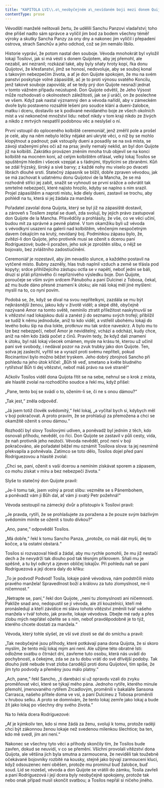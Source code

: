 ```yaml
---
title: "KAPITOLA LVI\\.o\_neobyčejném a\_nevídaném boji mezi donem Quijotem de la Mancha a\_lokajem Tosílem na obranu dcery paní Rodríguezové, dueni\\."
contentType: prose
---
```


Vévodští manželé nelitovali žertu, že udělili Sanchu Panzovi vladařství; toho dne přišel nadto sám správce a vylíčil jim bod za bodem všechny téměř výroky a skutky Sancha Panzy za ony dny a nakonec jim vylíčil i přepadení ostrova, strach Sanchův a jeho odchod, což se jim nemálo líbilo.

Historie vypráví, že potom nastal den souboje. Vévoda mnohokrát byl vyložil lokaji Tosílovi, jak si má vésti s donem Quijotem, aby jej přemohl, ale nezabil, ani nezranil; rozkázal také, aby byly sňaty hroty kopí, řka donu Quijotovi, že křesťanství, jímž se honosí, nedovoluje, aby se souboj konal s takovým nebezpečím života, a ať je don Quijote spokojen, že mu na svém panství poskytuje volné zápasiště, ač je to proti výnosu svatého Koncilu, jenž takové souboje zapovídá; ať se tedy prý don Quijote nesnaží jednat v tomto vážném případu neústupně. Don Quijote odvětil, že Jeho Výsost může rozhodovati o okolnostech záležitosti, jak se jí uráčí, on že poslechne ve všem. Když pak nastal významný den a vévoda nařídil, aby v zámeckém dvoře bylo postaveno rozsáhlé lešení pro soudce klání a dueni-žalobce, matku i dceru, dostavilo se k podívané nevídaného boje ze všech okolních míst a vsí nekonečné množství lidu: neboť nikdy v tom kraji nikdo ze živých a nikdo z mrtvých nespatřil podobnou věc a neslyšel o ní.

První vstoupil do oploceného kolbiště ceremoniář, jenž změřil pole a prošel je celé, aby na něm nebylo léčky nějaké ani ukryté věci, o niž by se mohlo klopýtnout a padnout; pak vstoupily dueni a posadily se na svá místa, se závoji staženými přes oči až na prsa; jevily nemalý neklid, an byl don Quijote již na kolbišti. Zakrátko provázen zněním mnoha trub objevil se na konci kolbiště na mocném koni, až celým kolbištěm otřásal, velký lokaj Tosílos se spuštěným hledím i všecek vzepjat a s řádnými, třpytícími se zbraněmi. Kůň se zdál frýzský, široký a sivé barvy; z každé nohy mu viselo po dvaceti librách dlouhé srsti. Statečný zápasník se blížil, dobře zpraven vévodou, jak se má zachovat k udatnému donu Quijotovi de la Mancha, že se má rozhodně stříci jej zabít, snažit se vyhnouti se první srážce a odvrátit tak smrtelné nebezpečí, které najisto hrozilo, kdyby se naplno s ním srazil. Projel zápasištěm a naproti místu, kde dlely dueni, zastavil se trochu, aby pohlédl na tu, která si jej žádala za manžela.

Pořadatel zavolal dona Quijota, který se byl již na zápasiště dostavil, a zároveň s Tosílem zeptal se dueň, zda svolují, by jejich právo zastupoval don Quijote de la Mancha. Přisvědčily a prohlásily, že vše, co ve věci učiní, budou mít za správné a pevně platné. V tom okamžiku byli už vévoda s vévodkyní usazeni na galerii nad kolbištěm, věnčeným nespočetným davem čekajícím na krutý, nevídaný boj. Podmínkou zápasu bylo, že, zvítězí-li don Quijote, jeho protivník musí se oženit s dcerou paní Rodríguezové; bude-li poražen, jeho sok je zproštěn slibu, o nějž se bojovalo, bez zvláštního zadostiučinění.

Ceremoniář je rozestavil, aby jim nevadilo slunce, a každého postavil na vytčené místo. Bubny zazněly, hlas trub naplnil vzduch a země se třásla pod kopyty; srdce přihlížejícího zástupu octla se v napětí, neboť jedni se báli, druzí si přáli příznivého či nepříznivého výsledku boje. Don Quijote, poroučeje se vším svým srdcem Pánubohu a paní Dulcinei z Tobosa, čekal, až mu bude dáno přesné znamení k útoku; ale náš lokaj měl jiné myšlení: myslil na to, co nyní povím.

Podobá se, že, když se díval na svou nepřítelkyni, zazdála se mu být nejkrásnější ženou, jakou kdy v životě viděl; a slepé dítě, obyčejně nazývané Amor na tomto světě, nemínilo ztratit příležitost naskytnuvší se k vítězství nad lokajskou duší a zanést ji do seznamu svých trofejí; přiblížil se tudíž k němu jednoduše, aniž to kdo viděl, a vstřelil ubohému lokaji do levého boku šíp na dva lokte, protknuv mu tak srdce naveskrz. A bylo mu to lze bez nebezpečí, neboť Amor je neviditelný, vchází a odchází, kudy chce, aniž na něm kdo žádá počet z činů. Pravím tedy, že když dali znamení k útoku, byl náš lokaj všecek omámen, mysle na krásu té, kterou už učinil paní své svobody, i nedával pozor na zvuk trubky jako don Quijote. Ten, sotva jej zaslechl, vyřítil se a vyrazil proti svému nepříteli, pokud Rocinantovi bylo možno běžet tryskem. Jeho dobrý zbrojnoš Sancho při pohledu na jeho útok křičel: „Bůh tě veď, smetano a květe bludného rytířstva! Bůh ti dej vítězství, neboť máš právo na své straně!“

Ačkoliv Tosílos viděl dona Quijota řítit se na sebe, nehnul se o krok z místa, ale hlasitě zvolal na rozhodčího soudce a řekl mu, když přišel:

„Pane, tento boj se svádí o to, ožením-li se, či ne s onou dámou?“

„Tak jest,“ zněla odpověď.

„Já jsem totiž člověk svědomitý,“ řekl lokaj, „a vyčítal bych si, kdybych měl v boji pokračovat. A proto pravím, že se prohlašuji za přemožena a chci se okamžitě oženit s onou dámou.“

Rozhodčí byl slovy Tosílovými udiven, a poněvadž byl jedním z těch, kdo osnovali příhodu, nevěděl, co říci. Don Quijote se zastavil v půli cesty, vida, že naň protivník jeho neútočí. Vévoda nevěděl, proč není v boji pokračováno, ale pořadatel běžel mu oznámit Tosílova slova: ta jej nesmírně překvapila a pohněvala. Zatímco se toto dělo, Tosílos dojel před paní Rodríguezovou a hlasitě zvolal:

„Chci se, paní, oženit s vaší dcerou a nemíním získávat sporem a zápasem, co mohu získat v míru a bez nebezpečí života.“

Slyše to statečný don Quijote pravil:

„Je-li tomu tak, jsem volný a prost slibu: vezměte se s Pánembohem, a poněvadž vám ji Bůh dal, ať vám ji svatý Petr požehná!“

Vévoda sestoupil na zámecký dvůr a přistoupiv k Tosílovi pravil:

„Je pravda, rytíři, že se prohlašujete za poražena a že pouze svým bázlivým svědomím míníte se oženit s touto dívkou?“

„Ano, pane,“ odpověděl Tosílos.

„Má dobře,“ řekl k tomu Sancho Panza, „protože, co máš dát myši, dej to kočce, a ta ostatní obstará.“

Tosílos si rozvazoval hledí a žádal, aby mu rychle pomohli, že mu již nestačí dech a že nevydrží tak dlouho pod tak těsným příkrovem. Sňali mu je spěšně, a tu byl odkryt a zjeven obličej lokajův. Při pohledu naň se paní Rodríguezová a její dcera daly do křiku:

„To je podvod! Podvod! Tosíla, lokaje páně vévodova, nám podstrčili místo pravého manžela! Spravedlnost boží a královu za tuto zlomyslnost, ne-li ničemnost.“

„Netrapte se, paní,“ řekl don Quijote, „není tu zlomyslnosti ani ničemnosti. Pakliže snad ano, nedopustil se jí vévoda, ale zlí kouzelníci, kteří mě pronásledují a kteří závidíce mi slávu tohoto vítězství změnili tvář vašeho manžela v tvář tohoto, jak pravíte, lokaje vévodova. Dbejte mé rady a přes zlobu mých nepřátel ožeňte se s ním, neboť pravděpodobně je to týž, kterého chcete dostati za manžela.“

Vévoda, který tohle slyšel, ze vší své zlosti se dal do smíchu a pravil:

„Tak neobyčejné jsou příhody, které potkávají pana dona Quijota, že si skoro myslím, že tento můj lokaj mým ani není. Ale užijme této obratné lsti: odložme svatbu o čtrnáct dní, zavřeme tuto osobu, která nás uvádí do pochybností, a čekejme, zda se za tu dobu vrátí do své dřívější podoby. Tak dlouho jistě nebude trvat zloba čarodějů proti donu Quijotovi, tím spíše, že jim tyto podvody a přeměny jsou málo platny.“

„Ach, pane,“ řekl Sancho, „ti darebáci si už opravdu vzali do zvyku proměňovat věci, které se týkají mého pána. Jednoho rytíře, kterého minule přemohl, jmenovaného rytířem Zrcadlovým, proměnili v bakaláře Sansona Carrasca, našeho přítele doma ve vsi, a paní Dulcineu z Tobosa proměnili v hrubou selku. A proto se domnívám, že tento lokaj zemře jako lokaj a bude žít jako lokaj po všechny dny svého života.“

Na to řekla dcera Rodríguezové:

„Ať je kýmkoliv ten, kdo si mne žádá za ženu, svoluji k tomu, protože raději chci být zákonnou ženou lokaje než svedenou milenkou šlechtice; ba ten, kdo mě svedl, jím ani není.“

Nakonec se všechny tyto věci a příhody skončily tím, že Tosílos bude zavřen, dokud se neuvidí, v co se přemění. Všichni provolali vítězství dona Quijota, ale většina jich byla smutna a zarmoucena, že neviděli tak toužebně očekávané bojovníky rozbité na kousky, stejně jako bývají zarmouceni kluci, když odsouzenec není oběšen, protože mu prominul buď žalobce, buď soud. Lid se rozešel, vévoda a don Quijote se vrátili do zámku, Tosíla zavřeli a paní Rodríguezová i její dcera byly neobyčejně spokojeny, protože tak nebo onak případ musil skončit svatbou; a Tosílos nepřál si ničeho jiného.
